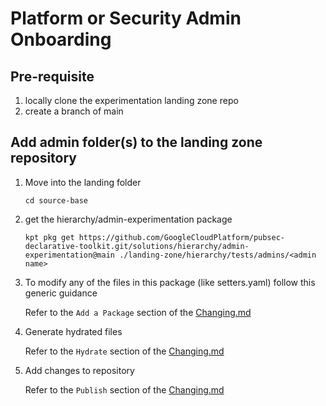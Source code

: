 # Platform or Security Admin Onboarding

## Pre-requisite

1. locally clone the experimentation landing zone repo
1. create a branch of main

## Add admin folder(s) to the landing zone repository

1. Move into the landing folder

    ```shell
    cd source-base
    ```

1. get the hierarchy/admin-experimentation package

      ```shell
      kpt pkg get https://github.com/GoogleCloudPlatform/pubsec-declarative-toolkit.git/solutions/hierarchy/admin-experimentation@main ./landing-zone/hierarchy/tests/admins/<admin name>
      ```

1. To modify any of the files in this package (like setters.yaml) follow this generic guidance

    Refer to the `Add a Package` section of the [Changing.md](Changing.md)

1. Generate hydrated files

    Refer to the `Hydrate` section of the [Changing.md](Changing.md)

1. Add changes to repository

    Refer to the `Publish` section of the [Changing.md](Changing.md)
